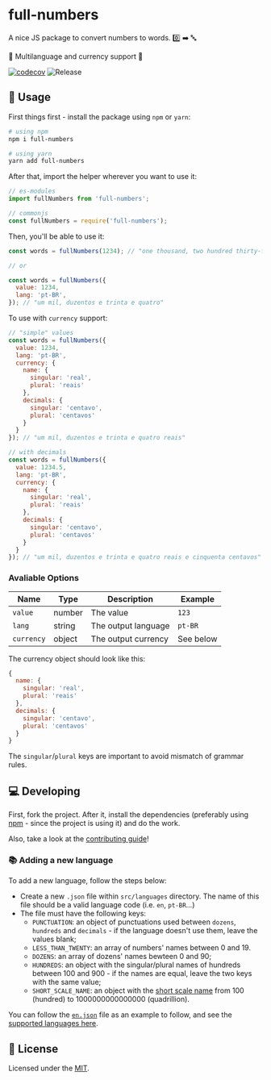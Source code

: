 # full-numbers
A nice JS package to convert numbers to words. :zero: :arrow_right: :abc:

:tada: Multilanguage and currency support :tada:

[![codecov](https://codecov.io/gh/jlozovei/full-numbers/branch/master/graph/badge.svg)](https://codecov.io/gh/jlozovei/full-numbers)
![Release](https://github.com/jlozovei/full-numbers/workflows/Release/badge.svg?branch=master)


## :closed_book: Usage
First things first - install the package using `npm` or `yarn`:

```bash
# using npm
npm i full-numbers

# using yarn
yarn add full-numbers
```

After that, import the helper wherever you want to use it:

```js
// es-modules
import fullNumbers from 'full-numbers';

// commonjs
const fullNumbers = require('full-numbers');
```

Then, you'll be able to use it:

```js
const words = fullNumbers(1234); // "one thousand, two hundred thirty-four"

// or

const words = fullNumbers({
  value: 1234,
  lang: 'pt-BR',
}); // "um mil, duzentos e trinta e quatro"
```

To use with `currency` support:

```js
// "simple" values
const words = fullNumbers({
  value: 1234,
  lang: 'pt-BR',
  currency: {
    name: {
      singular: 'real',
      plural: 'reais'
    },
    decimals: {
      singular: 'centavo',
      plural: 'centavos'
    }
  }
}); // "um mil, duzentos e trinta e quatro reais"

// with decimals
const words = fullNumbers({
  value: 1234.5,
  lang: 'pt-BR',
  currency: {
    name: {
      singular: 'real',
      plural: 'reais'
    },
    decimals: {
      singular: 'centavo',
      plural: 'centavos'
    }
  }
}); // "um mil, duzentos e trinta e quatro reais e cinquenta centavos"
```


### Avaliable Options
| Name               | Type           | Description         | Example      |
| ------------------ | -------------- | ------------------- | ------------ |
| `value`            | number         | The value           | `123`        |
| `lang`             | string         | The output language | `pt-BR`      |
| `currency`         | object         | The output currency | See below    |

The currency object should look like this:

```js
{
  name: {
    singular: 'real',
    plural: 'reais'
  },
  decimals: {
    singular: 'centavo',
    plural: 'centavos'
  }
}
```

The `singular`/`plural` keys are important to avoid mismatch of grammar rules.


## :computer: Developing
First, fork the project. After it, install the dependencies (preferably using [npm](https://npmjs.com/) - since the project is using it) and do the work.

Also, take a look at the [contributing guide](https://github.com/jlozovei/full-numbers/blob/master/.github/CONTRIBUTING.md)!

### :books: Adding a new language
To add a new language, follow the steps below:

- Create a new `.json` file within `src/languages` directory. The name of this file should be a valid language code (i.e. `en`, `pt-BR`...)
- The file must have the following keys:
  - `PUNCTUATION`: an object of punctuations used between `dozens`, `hundreds` and `decimals` - if the language doesn't use them, leave the values blank;
  - `LESS_THAN_TWENTY`: an array of numbers' names between 0 and 19.
  - `DOZENS`: an array of dozens' names bewteen 0 and 90;
  - `HUNDREDS`: an object with the singular/plural names of hundreds between 100 and 900 - if the names are equal, leave the two keys with the same value;
  - `SHORT_SCALE_NAME`: an object with the [short scale name](https://en.wikipedia.org/wiki/Long_and_short_scales#Short_scale) from 100 (hundred) to 1000000000000000 (quadrillion).

You can follow the [`en.json`](https://github.com/jlozovei/full-numbers/blob/master/src/languages/en.json) file as an example to follow, and see the [supported languages here](https://github.com/jlozovei/full-numbers/tree/master/src/languages).


## :closed_lock_with_key: License
Licensed under the [MIT](https://github.com/jlozovei/full-numbers/blob/master/LICENSE).
